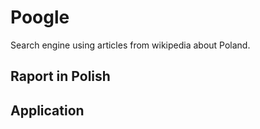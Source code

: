 # Poogle
Search engine using articles from wikipedia about Poland.

## Raport in Polish


## Application


